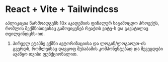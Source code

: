 # React + Vite + Tailwindcss

აპლიკაცია წარმოადგენს 10x აკადემიის ფინალურ საგამოცდო პროექტს, რომლის შექმნისთვისაც გამოვიყენებ რეაქთს ვიტე-ს და გავსტილავ თეილვინდცსს-ით.

1. პირველ ეტაპზე ვქმნი ავტორიზაციისა და ლოგინ/ლოგაოუთ-ის გვერდს, რომლებსაც დავყოფ შესაბამის კომპონენტებად და შევეცდები ავაწყო თვისი ფუნქციონალით.



